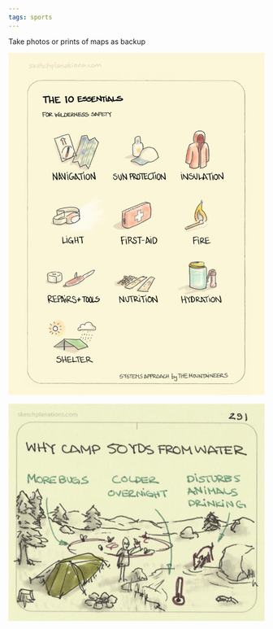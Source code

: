 ```yaml
---
tags: sports
---
```


Take photos or prints of maps as backup 

![](/static/img/outdoor-essentials.jpeg)

![](/static/img/camp-away-from-water.jpeg)

